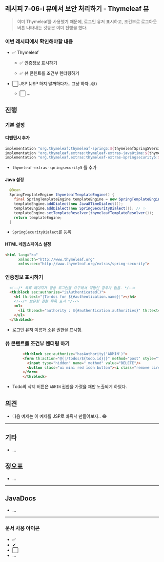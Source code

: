## 레시피 7-06-i 뷰에서 보안 처리하기 - Thymeleaf 뷰

> 이미 Thymeleaf를 사용했기 때문에, 로그인 유저 표시하고, 조건부로 로그아웃 버튼 나타내는 것등은 이미 진행을 했다.

### 이번 레시피에서 확인해야할  내용



* ✅ Thymeleaf
  * ✅ 인증정보 표시하기

  * ✅ 뷰 콘텐트를 조건부 렌더링하기

* ⬜ JSP (JSP 하지 말까하다가.. 그냥 하자..😅)
  * ⬜ ...


## 진행

### 기본 설정

#### 디펜던시 추가

```groovy
implementation "org.thymeleaf:thymeleaf-spring5:${thymeleafSpring5Version}" // ✨
implementation "org.thymeleaf.extras:thymeleaf-extras-java8time:${thymeleafExtrasJava8timeVersion}"
implementation "org.thymeleaf.extras:thymeleaf-extras-springsecurity5:${thymeleafSpring5Version}" // ✨
```

* `thymeleaf-extras-springsecurity5` 를 추가

#### Java 설정

```java
  @Bean
  SpringTemplateEngine thymeleafTemplateEngine() {
    final SpringTemplateEngine templateEngine = new SpringTemplateEngine();
    templateEngine.addDialect(new Java8TimeDialect());
    templateEngine.addDialect(new SpringSecurityDialect()); // ✨
    templateEngine.setTemplateResolver(thymeleafTemplateResolver());
    return templateEngine;
  }
```

* `SpringSecurityDialect`를 등록

#### HTML 네임스페이스 설정

```html
<html lang="ko"
      xmlns:th="http://www.thymeleaf.org"
      xmlns:sec="http://www.thymeleaf.org/extras/spring-security">
```



###  인증정보 표시하기

```html
  <!--/* 목록 페이지가 항상 로그인을 요구해서 익명인 경우가 없음. */-->
  <th:block sec:authorize="isAuthenticated()">
    <h4 th:text="|To-dos for ${#authentication.name}|"></h4>
    <!--/* 보유한 권한 목록 표시 */-->
    <ul>
      <li th:each="authority : ${#authentication.authorities}" th:text="${authority.authority}"></li>
    </ul>
  </th:block>
```

* 로그인 유저 이름과 소유 권한을  표시함.



### 뷰 콘텐트를 조건부 렌더링 하기

```html
        <th:block sec:authorize="hasAuthority('ADMIN')">
        <form th:action="@{|/todos/${todo.id}|}" method="post" style="float: left;">
          <input type="hidden" name="_method" value="DELETE"/>
          <button class="ui mini red icon button"><i class="remove circle icon"></i></button>
        </form>
        </th:block>
```

* Todo의 삭제 버튼은 `ADMIN` 권한을 가졌을 때만 노출되게 하였다.




## 의견

* 다음 예제는 이 예제를 JSP로 바꿔서 만들어보자.. 😂



---

## 기타

* ...

  

## 정오표

* ...
  


---

## JavaDocs

* ...



---

### 문서 사용 아이콘

* ✅
* ✔
* ⬜
* ...

